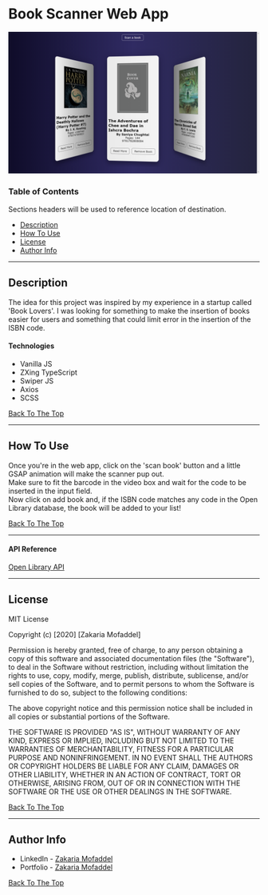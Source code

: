 # Book Scanner Web App

![Project Image](imgs/bookscanner.png)

### Table of Contents

Sections headers will be used to reference location of destination.

- [Description](#description)
- [How To Use](#how-to-use)
- [License](#license)
- [Author Info](#author-info)

---

## Description

The idea for this project was inspired by my experience in a startup called 'Book Lovers'. I was looking for something to make the insertion of books easier for users and something that could limit error in the insertion of the ISBN code.

#### Technologies

- Vanilla JS
- ZXing TypeScript
- Swiper JS
- Axios
- SCSS

[Back To The Top](#book-scanner-web-app)

---

## How To Use

Once you're in the web app, click on the 'scan book' button and a little GSAP animation will make the scanner pup out.  
Make sure to fit the barcode in the video box and wait for the code to be inserted in the input field.  
Now click on add book and, if the ISBN code matches any code in the Open Library database, the book will be added to your list!

[Back To The Top](#book-scanner-web-app)

---

#### API Reference

[Open Library API](https://openlibrary.org/developers/api)

---

## License

MIT License

Copyright (c) [2020] [Zakaria Mofaddel]

Permission is hereby granted, free of charge, to any person obtaining a copy
of this software and associated documentation files (the "Software"), to deal
in the Software without restriction, including without limitation the rights
to use, copy, modify, merge, publish, distribute, sublicense, and/or sell
copies of the Software, and to permit persons to whom the Software is
furnished to do so, subject to the following conditions:

The above copyright notice and this permission notice shall be included in all
copies or substantial portions of the Software.

THE SOFTWARE IS PROVIDED "AS IS", WITHOUT WARRANTY OF ANY KIND, EXPRESS OR
IMPLIED, INCLUDING BUT NOT LIMITED TO THE WARRANTIES OF MERCHANTABILITY,
FITNESS FOR A PARTICULAR PURPOSE AND NONINFRINGEMENT. IN NO EVENT SHALL THE
AUTHORS OR COPYRIGHT HOLDERS BE LIABLE FOR ANY CLAIM, DAMAGES OR OTHER
LIABILITY, WHETHER IN AN ACTION OF CONTRACT, TORT OR OTHERWISE, ARISING FROM,
OUT OF OR IN CONNECTION WITH THE SOFTWARE OR THE USE OR OTHER DEALINGS IN THE
SOFTWARE.

[Back To The Top](#book-scanner-web-app)

---

## Author Info

- LinkedIn - [Zakaria Mofaddel](https://www.linkedin.com/in/zakaria-mofaddel-171351181/)
- Portfolio - [Zakaria Mofaddel](https://zakariamofaddel.netlify.app/)

[Back To The Top](#book-scanner-web-app)
